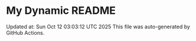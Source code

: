 # My Dynamic README
Updated at: Sun Oct 12 03:03:12 UTC 2025
This file was auto-generated by GitHub Actions.
